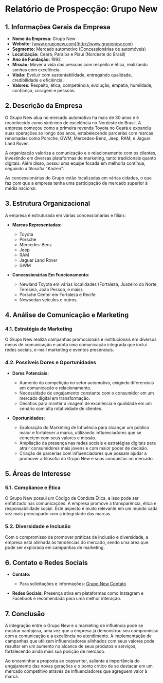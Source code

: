 # Relatório de Prospecção: Grupo New

## 1. Informações Gerais da Empresa

- **Nome da Empresa:** Grupo New
- **Website:** [www.gruponew.com](http://www.gruponew.com)
- **Segmento:** Mercado automotivo (Concessionárias de automóveis)
- **Localização:** Ceará, Paraíba e Piauí (Nordeste do Brasil)
- **Ano de Fundação:** 1992
- **Missão:** Mover a vida das pessoas com respeito e ética, realizando sonhos com excelência.
- **Visão:** Evoluir com sustentabilidade, entregando qualidade, credibilidade e eficiência.
- **Valores:** Respeito, ética, competência, evolução, empatia, humildade, confiança, coragem e pessoas.

## 2. Descrição da Empresa

O Grupo New atua no mercado automotivo há mais de 30 anos e é reconhecido como sinônimo de excelência no Nordeste do Brasil. A empresa começou como a primeira revenda Toyota no Ceará e expandiu suas operações ao longo dos anos, estabelecendo parcerias com marcas renomadas como Porsche, GWM, Mercedes-Benz, Jeep, RAM, e Jaguar Land Rover.

A organização valoriza a comunicação e o relacionamento com os clientes, investindo em diversas plataformas de marketing, tanto tradicionais quanto digitais. Além disso, possui uma equipe focada em melhoria contínua, seguindo a filosofia "Kaizen". 

As concessionárias do Grupo estão localizadas em várias cidades, o que faz com que a empresa tenha uma participação de mercado superior à média nacional.

## 3. Estrutura Organizacional

A empresa é estruturada em várias concessionárias e filiais:

- **Marcas Representadas:**
  - Toyota
  - Porsche
  - Mercedes-Benz
  - Jeep
  - RAM
  - Jaguar Land Rover
  - GWM

- **Concessionárias Em Funcionamento:**
  - Newland Toyota em várias localidades (Fortaleza, Juazeiro do Norte, Teresina, João Pessoa, e mais).
  - Porsche Center em Fortaleza e Recife.
  - Newsedan veículos e outros.

## 4. Análise de Comunicação e Marketing

### 4.1. Estratégia de Marketing

O Grupo New realiza campanhas promocionais e institucionais em diversos meios de comunicação e adota uma comunicação integrada que inclui redes sociais, e-mail marketing e eventos presenciais.

### 4.2. Possíveis Dores e Oportunidades

- **Dores Potenciais:**
  - Aumento da competição no setor automotivo, exigindo diferenciais em comunicação e relacionamento.
  - Necessidade de engajamento constante com o consumidor em um mercado digital em transformação.
  - Desafios para manter a imagem de excelência e qualidade em um cenário com alta rotatividade de clientes.

- **Oportunidades:**
  - Exploração do Marketing de Influência para alcançar um público maior e fortalecer a marca, utilizando influenciadores que se conectem com seus valores e missão.
  - Ampliação da presença nas redes sociais e estratégias digitais para atrair consumidores mais jovens e com maior poder de decisão.
  - Criação de parcerias com influenciadores que possam ajudar a promover a filosofia do Grupo New e suas conquistas no mercado.

## 5. Áreas de Interesse

### 5.1. Compliance e Ética

O Grupo New possui um Código de Conduta Ética, e isso pode ser enfatizado nas comunicações. A empresa promove a transparência, ética e responsabilidade social. Este aspecto é muito relevante em um mundo cada vez mais preocupado com a integridade das marcas.

### 5.2. Diversidade e Inclusão

Com o compromisso de promover práticas de inclusão e diversidade, a empresa está alinhada às tendências do mercado, sendo uma área que pode ser explorada em campanhas de marketing.

## 6. Contato e Redes Sociais

- **Contato:**
  - Para solicitações e informações: [Grupo New Contato](https://www.gruponew.com/#contato)

- **Redes Sociais:** Presença ativa em plataformas como Instagram e Facebook é recomendada para uma melhor interação.

## 7. Conclusão

A integração entre o Grupo New e o marketing de influência pode se mostrar vantajosa, uma vez que a empresa já demonstrou seu compromisso com a comunicação e a excelência no atendimento. A implementação de campanhas que utilizem influenciadores alinhados com seus valores pode resultar em um aumento no alcance de seus produtos e serviços, fortalecendo ainda mais sua posição de mercado.

Ao encaminhar a proposta ao copywriter, saliente a importância do engajamento das novas gerações e o ponto crítico de se destacar em um mercado competitivo através de influenciadores que agreguem valor à marca.
